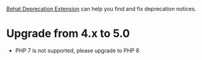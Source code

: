 [Behat Deprecation Extension](https://github.com/caciobanu/behat-deprecation-extension)
can help you find and fix deprecation notices.

# Upgrade from 4.x to 5.0

* PHP 7 is not supported, please upgrade to PHP 8
